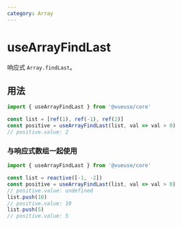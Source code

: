 ```yaml
---
category: Array
---
```


# useArrayFindLast

响应式 `Array.findLast`。

## 用法

```js
import { useArrayFindLast } from '@vueuse/core'

const list = [ref(1), ref(-1), ref(2)]
const positive = useArrayFindLast(list, val => val > 0)
// positive.value: 2
```

### 与响应式数组一起使用

```js
import { useArrayFindLast } from '@vueuse/core'

const list = reactive([-1, -2])
const positive = useArrayFindLast(list, val => val > 0)
// positive.value: undefined
list.push(10)
// positive.value: 10
list.push(5)
// positive.value: 5
```

